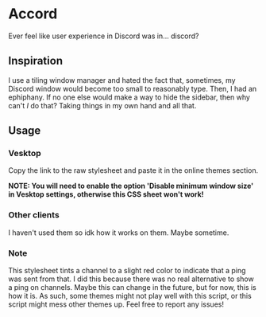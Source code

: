 # Accord

Ever feel like user experience in Discord was in... discord?

## Inspiration

I use a tiling window manager and hated the fact that, sometimes, my Discord
window would become too small to reasonably type. Then, I had an ephiphany.
If no one else would make a way to hide the sidebar, then why can't _I_ do
that? Taking things in my own hand and all that.

## Usage

### Vesktop

Copy the link to the raw stylesheet and paste it in the online themes
section.

**NOTE: You will need to enable the option 'Disable minimum window size' in Vesktop settings, otherwise this CSS sheet won't work!**

### Other clients

I haven't used them so idk how it works on them. Maybe sometime.

### Note

This stylesheet tints a channel to a slight red color to indicate that a ping
was sent from that. I did this because there was no real alternative to show a
ping on channels. Maybe this can change in the future, but for now, this is how
it is. As such, some themes might not play well with this script, or this
script might mess other themes up. Feel free to report any issues!
